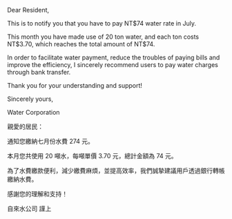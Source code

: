 Dear Resident,

This is to notify you that you have to pay NT\$74 water rate in July.

This month you have made use of 20 ton water, and each ton costs
NT\$3.70, which reaches the total amount of NT\$74.

In order to facilitate water payment, reduce the troubles of paying
bills and improve the efficiency, I sincerely recommend users to pay
water charges through bank transfer.

Thank you for your understanding and support!

Sincerely yours,

Water Corporation

親愛的居民：

通知您繳納七月份水費 274 元。

本月您共使用 20 噸水，每噸單價 3.70 元，總計金額為 74 元。

為了水費繳款便利，減少繳費麻煩，並提高效率，我們誠摯建議用戶透過銀行轉帳繳納水費。

感謝您的理解和支持！

自來水公司 謹上
